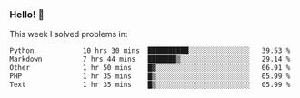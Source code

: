 ### Hello! 👋

This week I solved problems in:

<!--START_SECTION:waka-->

```txt
Python            10 hrs 30 mins  ██████████░░░░░░░░░░░░░░░   39.53 %
Markdown          7 hrs 44 mins   ███████▒░░░░░░░░░░░░░░░░░   29.14 %
Other             1 hr 50 mins    █▓░░░░░░░░░░░░░░░░░░░░░░░   06.91 %
PHP               1 hr 35 mins    █▒░░░░░░░░░░░░░░░░░░░░░░░   05.99 %
Text              1 hr 35 mins    █▒░░░░░░░░░░░░░░░░░░░░░░░   05.99 %
```

<!--END_SECTION:waka-->
